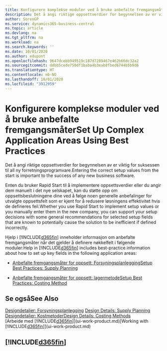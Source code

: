 ```yaml
---
title: Konfigurere komplekse moduler ved å bruke anbefalte fremgangsmåter | Microsoft-dokumentasjon
description: Det å angi riktige oppsettverdier for begynnelsen av er viktig for suksessen til all ny forretningsprogramvare.
author: SorenGP
ms.service: dynamics365-business-central
ms.topic: article
ms.devlang: na
ms.tgt_pltfrm: na
ms.workload: na
ms.search.keywords: ''
ms.date: 10/01/2020
ms.author: edupont
ms.openlocfilehash: 9647dcebb949519c187d7289467e462b66dc32a2
ms.sourcegitcommit: ddbb5cede750df1baba4b3eab8fbed6744b5b9d6
ms.translationtype: HT
ms.contentlocale: nb-NO
ms.lasthandoff: 10/01/2020
ms.locfileid: "3912959"
---
```

# <a name="set-up-complex-application-areas-using-best-practices"></a><span data-ttu-id="30ead-103">Konfigurere komplekse moduler ved å bruke anbefalte fremgangsmåter</span><span class="sxs-lookup"><span data-stu-id="30ead-103">Set Up Complex Application Areas Using Best Practices</span></span>
<span data-ttu-id="30ead-104">Det å angi riktige oppsettverdier for begynnelsen av er viktig for suksessen til all ny forretningsprogramvare.</span><span class="sxs-lookup"><span data-stu-id="30ead-104">Entering the correct setup values from the start is important to the success of any new business software.</span></span>  

 <span data-ttu-id="30ead-105">Enten du bruker Rapid Start til å implementere oppsettsverdier eller du angir dem manuelt i det nye selskapet, kan du støtte opp om oppsettsbeslutningene dine ved å følge noen generelle anbefalinger for utvalgte oppsettsfelt som er kjent for å redusere løsningens effektivitet hvis de defineres feil.</span><span class="sxs-lookup"><span data-stu-id="30ead-105">Whether you use Rapid Start to implement setup values or you manually enter them in the new company, you can support your setup decisions with some general recommendations for selected setup fields that are known to potentially cause the solution to be inefficient if defined incorrectly.</span></span>  

 <span data-ttu-id="30ead-106">Hjelp i [!INCLUDE[d365fin](includes/d365fin_md.md)] inneholder informasjon om anbefalte fremgangsmåter når det gjelder å definere nøkkelfelt i følgende moduler:</span><span class="sxs-lookup"><span data-stu-id="30ead-106">Help in [!INCLUDE[d365fin](includes/d365fin_md.md)] includes best-practice information about how to set up key fields in the following application areas:</span></span>  

-   [<span data-ttu-id="30ead-107">Anbefalte fremgangsmåter for oppsett: Forsyningsplanlegging</span><span class="sxs-lookup"><span data-stu-id="30ead-107">Setup Best Practices: Supply Planning</span></span>](setup-best-practices-supply-planning.md)  

-   [<span data-ttu-id="30ead-108">Anbefalte fremgangsmåter for oppsett: lagermetode</span><span class="sxs-lookup"><span data-stu-id="30ead-108">Setup Best Practices: Costing Method</span></span>](setup-best-practices-costing-method.md)  

## <a name="see-also"></a><span data-ttu-id="30ead-109">Se også</span><span class="sxs-lookup"><span data-stu-id="30ead-109">See Also</span></span>  
<span data-ttu-id="30ead-110">[Designdetaljer: Forsyningsplanlegging](design-details-supply-planning.md) </span><span class="sxs-lookup"><span data-stu-id="30ead-110">[Design Details: Supply Planning](design-details-supply-planning.md) </span></span>  
[<span data-ttu-id="30ead-111">Designdetaljer: Kostmetoder</span><span class="sxs-lookup"><span data-stu-id="30ead-111">Design Details: Costing Methods</span></span>](design-details-costing-methods.md)  
<span data-ttu-id="30ead-112">[Arbeide med [!INCLUDE[d365fin](includes/d365fin_md.md)]](ui-work-product.md)</span><span class="sxs-lookup"><span data-stu-id="30ead-112">[Working with [!INCLUDE[d365fin](includes/d365fin_md.md)]](ui-work-product.md)</span></span>

## [!INCLUDE[d365fin](includes/free_trial_md.md)]  
 

